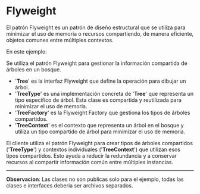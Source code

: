 # Flyweight

El patrón Flyweight es un patrón de diseño estructural que se utiliza para minimizar el uso de memoria o recursos compartiendo, de manera eficiente, objetos comunes entre múltiples contextos.

En este ejemplo:

Se utiliza el patrón Flyweight para gestionar la información compartida de árboles en un bosque.

- '**Tree**' es la interfaz Flyweight que define la operación para dibujar un árbol.
- '**TreeType**' es una implementación concreta de '**Tree**' que representa un tipo específico de árbol. Esta clase es compartida y reutilizada para minimizar el uso de memoria.
- '**TreeFactory**' es la Flyweight Factory que gestiona los tipos de árboles compartidos.
- '**TreeContext**' es el contexto que representa un árbol en el bosque y utiliza un tipo compartido de árbol para minimizar el uso de memoria.

El cliente utiliza el patrón Flyweight para crear tipos de árboles compartidos ('**TreeType**') y contextos individuales ('**TreeContext**') que utilizan esos tipos compartidos. Esto ayuda a reducir la redundancia y a conservar recursos al compartir información común entre múltiples instancias.

---
**Observacion**: Las clases no son publicas solo para el ejemplo, todas las clases e interfaces deberia ser archivos separados.

